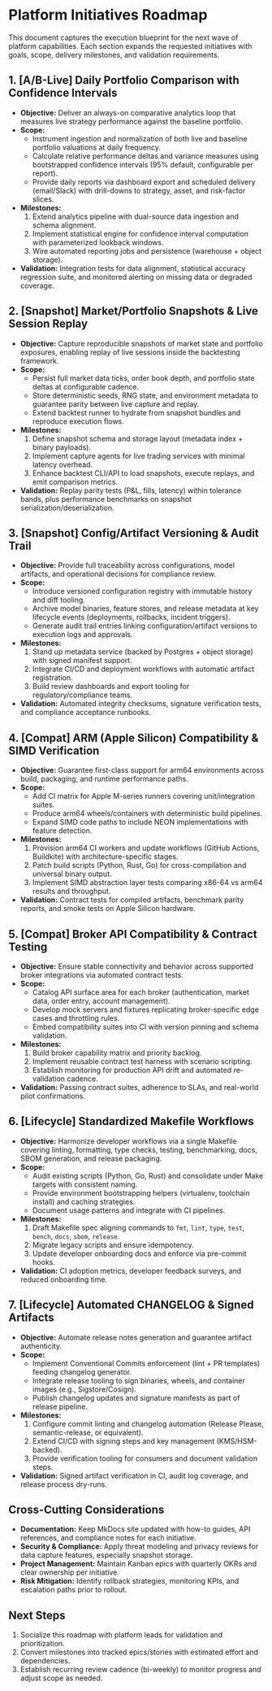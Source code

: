 # Platform Initiatives Roadmap

This document captures the execution blueprint for the next wave of platform capabilities. Each section expands the requested initiatives with goals, scope, delivery milestones, and validation requirements.

## 1. [A/B-Live] Daily Portfolio Comparison with Confidence Intervals
- **Objective:** Deliver an always-on comparative analytics loop that measures live strategy performance against the baseline portfolio.
- **Scope:**
  - Instrument ingestion and normalization of both live and baseline portfolio valuations at daily frequency.
  - Calculate relative performance deltas and variance measures using bootstrapped confidence intervals (95% default, configurable per report).
  - Provide daily reports via dashboard export and scheduled delivery (email/Slack) with drill-downs to strategy, asset, and risk-factor slices.
- **Milestones:**
  1. Extend analytics pipeline with dual-source data ingestion and schema alignment.
  2. Implement statistical engine for confidence interval computation with parameterized lookback windows.
  3. Wire automated reporting jobs and persistence (warehouse + object storage).
- **Validation:** Integration tests for data alignment, statistical accuracy regression suite, and monitored alerting on missing data or degraded coverage.

## 2. [Snapshot] Market/Portfolio Snapshots & Live Session Replay
- **Objective:** Capture reproducible snapshots of market state and portfolio exposures, enabling replay of live sessions inside the backtesting framework.
- **Scope:**
  - Persist full market data ticks, order book depth, and portfolio state deltas at configurable cadence.
  - Store deterministic seeds, RNG state, and environment metadata to guarantee parity between live capture and replay.
  - Extend backtest runner to hydrate from snapshot bundles and reproduce execution flows.
- **Milestones:**
  1. Define snapshot schema and storage layout (metadata index + binary payloads).
  2. Implement capture agents for live trading services with minimal latency overhead.
  3. Enhance backtest CLI/API to load snapshots, execute replays, and emit comparison metrics.
- **Validation:** Replay parity tests (P&L, fills, latency) within tolerance bands, plus performance benchmarks on snapshot serialization/deserialization.

## 3. [Snapshot] Config/Artifact Versioning & Audit Trail
- **Objective:** Provide full traceability across configurations, model artifacts, and operational decisions for compliance review.
- **Scope:**
  - Introduce versioned configuration registry with immutable history and diff tooling.
  - Archive model binaries, feature stores, and release metadata at key lifecycle events (deployments, rollbacks, incident triggers).
  - Generate audit trail entries linking configuration/artifact versions to execution logs and approvals.
- **Milestones:**
  1. Stand up metadata service (backed by Postgres + object storage) with signed manifest support.
  2. Integrate CI/CD and deployment workflows with automatic artifact registration.
  3. Build review dashboards and export tooling for regulatory/compliance teams.
- **Validation:** Automated integrity checksums, signature verification tests, and compliance acceptance runbooks.

## 4. [Compat] ARM (Apple Silicon) Compatibility & SIMD Verification
- **Objective:** Guarantee first-class support for arm64 environments across build, packaging, and runtime performance paths.
- **Scope:**
  - Add CI matrix for Apple M-series runners covering unit/integration suites.
  - Produce arm64 wheels/containers with deterministic build pipelines.
  - Expand SIMD code paths to include NEON implementations with feature detection.
- **Milestones:**
  1. Provision arm64 CI workers and update workflows (GitHub Actions, Buildkite) with architecture-specific stages.
  2. Patch build scripts (Python, Rust, Go) for cross-compilation and universal binary output.
  3. Implement SIMD abstraction layer tests comparing x86-64 vs arm64 results and throughput.
- **Validation:** Contract tests for compiled artifacts, benchmark parity reports, and smoke tests on Apple Silicon hardware.

## 5. [Compat] Broker API Compatibility & Contract Testing
- **Objective:** Ensure stable connectivity and behavior across supported broker integrations via automated contract tests.
- **Scope:**
  - Catalog API surface area for each broker (authentication, market data, order entry, account management).
  - Develop mock servers and fixtures replicating broker-specific edge cases and throttling rules.
  - Embed compatibility suites into CI with version pinning and schema validation.
- **Milestones:**
  1. Build broker capability matrix and priority backlog.
  2. Implement reusable contract test harness with scenario scripting.
  3. Establish monitoring for production API drift and automated re-validation cadence.
- **Validation:** Passing contract suites, adherence to SLAs, and real-world pilot confirmations.

## 6. [Lifecycle] Standardized Makefile Workflows
- **Objective:** Harmonize developer workflows via a single Makefile covering linting, formatting, type checks, testing, benchmarking, docs, SBOM generation, and release packaging.
- **Scope:**
  - Audit existing scripts (Python, Go, Rust) and consolidate under Make targets with consistent naming.
  - Provide environment bootstrapping helpers (virtualenv, toolchain install) and caching strategies.
  - Document usage patterns and integrate with CI pipelines.
- **Milestones:**
  1. Draft Makefile spec aligning commands to `fmt`, `lint`, `type`, `test`, `bench`, `docs`, `sbom`, `release`.
  2. Migrate legacy scripts and ensure idempotency.
  3. Update developer onboarding docs and enforce via pre-commit hooks.
- **Validation:** CI adoption metrics, developer feedback surveys, and reduced onboarding time.

## 7. [Lifecycle] Automated CHANGELOG & Signed Artifacts
- **Objective:** Automate release notes generation and guarantee artifact authenticity.
- **Scope:**
  - Implement Conventional Commits enforcement (lint + PR templates) feeding changelog generator.
  - Integrate release tooling to sign binaries, wheels, and container images (e.g., Sigstore/Cosign).
  - Publish changelog updates and signature manifests as part of release pipeline.
- **Milestones:**
  1. Configure commit linting and changelog automation (Release Please, semantic-release, or equivalent).
  2. Extend CI/CD with signing steps and key management (KMS/HSM-backed).
  3. Provide verification tooling for consumers and document validation steps.
- **Validation:** Signed artifact verification in CI, audit log coverage, and release process dry-runs.

## Cross-Cutting Considerations
- **Documentation:** Keep MkDocs site updated with how-to guides, API references, and compliance notes for each initiative.
- **Security & Compliance:** Apply threat modeling and privacy reviews for data capture features, especially snapshot storage.
- **Project Management:** Maintain Kanban epics with quarterly OKRs and clear ownership per initiative.
- **Risk Mitigation:** Identify rollback strategies, monitoring KPIs, and escalation paths prior to rollout.

## Next Steps
1. Socialize this roadmap with platform leads for validation and prioritization.
2. Convert milestones into tracked epics/stories with estimated effort and dependencies.
3. Establish recurring review cadence (bi-weekly) to monitor progress and adjust scope as needed.
